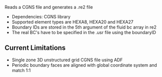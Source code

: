 Reads a CGNS file and generates a .re2 file

* Dependencies: CGNS library 
* Supported element types are HEXA8, HEXA20 and HEXA27
* Boundary IDs are stored in the 5th argument of the fluid bc array in re2
* The real BC's have to be specified in the .usr file using the boundaryID

Current Limitations
-------------------
* Single zone 3D unstructured grid CGNS file using ADF
* Periodic boundary faces are aligned with global coordinate system and match 1:1
